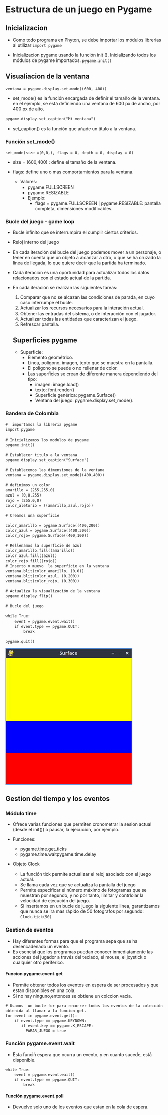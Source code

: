  # Estructura de un juego en Pygame

## Inicializacion

- Como todo programa en Phyton, se debe importar los módulos  librerias al utilizar 
`import pygame`

- Inicializacion pygame usando la función init (). Inicializando todos los módulos de pygame importados.
`pygame.init()`

##  Visualiacion de la ventana 

`ventana = pygame.display.set.mode((600, 400))`

- set_mode() es la función encargada de definir el tamaño de la ventana. en el ejemplo, se está definiendo una ventana de 600 px de ancho, por 400 px de alto.

`pygame.display.set_caption("Mi ventana")`

- set_caption() es la función que añade un titulo a la ventana.

 ### Función set_mode()

 `set_mode(size =(0,0,), flags = 0, depth = 0, display = 0)`

- size = (600,400) : define el tamaño de la ventana.

- flags: define uno o mas comportamientos para la ventana.
  - Valores:
     - pygame.FULLSCREEN
     - pygame.RESIZABLE
    - Ejemplo:
       - flags = pygame.FULLSCREEN | pygame.RESIZABLE: pantalla completa, dimensiones modificables.

### Bucle del juego - game loop
- Bucle infinito que se interrumpira el cumplir ciertos criterios.
- Reloj interno del juego
- En cada iteración del bucle del juego podemos mover a un personaje, o tener en cuenta que un objeto a alcanzar a otro, o que se ha cruzado la linea de llegada, lo que quiere decir que la partida ha terminado.
- Cada iteración es una oportunidad para actualizar todos los datos relacionados con el estado actual de la partida.
- En cada iteración se realizan las siguientes tareas: 
    1. Comparar que no se alcazan las condiciones de parada, en cuyo caso interrumpe el bucle.
    2. Actualizar los recursos necesarios para la interación actual.
    3. Obtener las entradas  del sistema, o de interacción con el jugador.
    4. Actualizar todas las entidades que caracterizan el juego.
    5. Refrescar pantalla.

  ## Superficies pygame
  - Superficie: 
       - Elemento geométrico.
       - Linea, polígono, imagen, texto que se muestra en la pantalla.
       - El polígono se puede o no rellenar de color.
       - Las superficies se crean de diferente manera dependiendo del tipo: 
          - imagen: image.load()
          - texto: font.render()
          - Superficie genérica: pygame.Surface()
          - Ventana del juego: pygame.display.set_mode().

### Bandera de Colombia
```Phyton 
#  importamos la libreria pygame
import pygame

# Inicializamos los modulos de pygame
pygame.init()

# Establecer titulo a la ventana 
pygame.display.set_caption("Surface")

# Establecemos las dimensiones de la ventana 
ventana = pygame.display.set_mode((400,400))

# definimos un color
amarillo = (255,255,0)
azul = (0,0,255)
rojo = (255,0,0)
color_aletorio = ((amarillo,azul,rojo))

# Creamos una superficie

color_amarillo = pygame.Surface((400,200))
color_azul = pygame.Surface((400,300))
color_rojo= pygame.Surface((400,100))

# Rellenamos la superficie de azul
color_amarillo.fill((amarillo))
color_azul.fill((azul))
color_rojo.fill((rojo))
# Inserto o muevo  la superficie en la ventana
ventana.blit(color_amarillo, (0,0))
ventana.blit(color_azul, (0,200))
ventana.blit(color_rojo, (0,300))

# Actualiza la visualización de la ventana
pygame.display.flip()

# Bucle del juego

while True: 
    event = pygame.event.wait()
    if event.type == pygame.QUIT:
        break

pygame.quit()
```
![Bandera colombia](screen01.jpg "Bandera colombia")

## Gestion del tiempo y los eventos

### Módulo time

- Ofrece varias funciones que permiten cronometrar la sesion actual (desde el init()) o pausar, la ejecucion, por ejemplo.
- Funciones:
   - pygame.time.get_ticks
   - pygame.time.waitpygame.time.delay

- Objeto Clock
   - La función tick permite actualizar el reloj asociado con el juego actual.
   - Se llama cada vez que se actualiza la pantalla del juego
   - Permite especificar el número máximo de fotogramas que se muestran por segundo, y no por tanto, limitar y contrlolar la velocidad de ejecución del juego.
   - Si insertamos en un bucle de juego la siguiente linea, garantizamos que nunca se ira mas rápido de 50 fotografos por segundo: `Clock.tick(50)`

### Gestion de eventos 
- Hay diferentes formas para que el programa sepa que se ha desencadenado un evento.
- Es esencial que los programas puedan conocer inmediatamente las acciones del jugador a través del teclado, el mouse, el joystick o cualquier otro periferico.

#### Funcion pygame.event.get
- Permite obtener todos los eventos en espera de ser procesados y que estan disponibles en una cola.
- Si no hay ninguno,entonces se obtiene un colccion vacia.
```Phyton
# Usamos  un bucle for para recorrer todos los eventos de la colección obtenida al llamar a la funcion get.
for event in pygame.event.get():
    if event.type == pygame.KEYDOWN:
       if event.key == pygame.K_ESCAPE:
         PARAR_JUEGO = true
```
### Función pygame.event.wait
- Esta funciń espera que ocurra un evento, y en cuanto sucede, está disponible.

```Phyton
while True: 
    event = pygame.event.wait()
    if event.type == pygame.QUIT:
        break
```

#### Función pygame.event.poll
- Devuelve solo uno de los eventos que estan en la cola de espera.